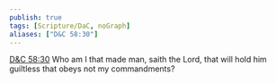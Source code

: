 ```yaml
---
publish: true
tags: [Scripture/DaC, noGraph]
aliases: ["D&C 58:30"]
---
```

[D&C 58:30](https://churchofjesuschrist.org/study/scriptures/dc-testament/dc/58?lang=eng&id=p30#p30) Who am I that made man, saith the Lord, that will hold him guiltless that obeys not my commandments?
